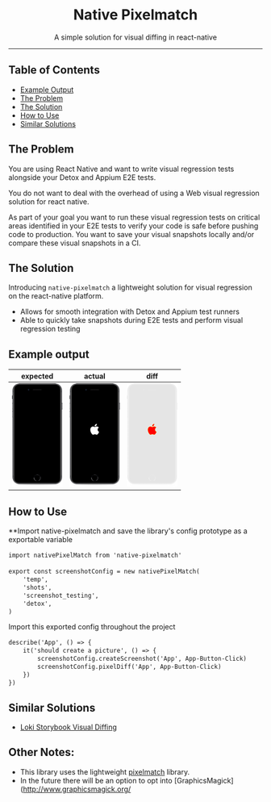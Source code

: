 <div align="center">
  <h1>Native Pixelmatch</h1>
    
  <p>A simple solution for visual diffing in react-native</p>
 
</div>

<hr />

## Table of Contents

- [Example Output](#Example-Output)
- [The Problem](#The-Problem)
- [The Solution](#The-Solution)
- [How to Use](#How-to-Use)
- [Similar Solutions](#Similar-Solutions)

## The Problem
You are using React Native and want to write visual regression tests alongside your Detox and Appium E2E tests.
 
 You do not want to deal with the overhead of using a Web visual regression solution for react native. 
 
 As part of your goal you want to run these visual regression tests on critical areas identified in your E2E tests to verify your code is safe before pushing code to production. You want to save your visual snapshots locally and/or compare these visual snapshots in a CI.


## The Solution
Introducing `native-pixelmatch` a lightweight solution for visual regression on the react-native platform.

- Allows for smooth integration with Detox and Appium test runners
- Able to quickly take snapshots during E2E tests and perform visual regression testing

## Example output
| expected | actual | diff |
| --- | --- | --- |
| ![](other/ios-1.png) | ![](other/ios-2.png) | ![1diff](other/ios-diff.png) |

## How to Use

**Import native-pixelmatch and save the library's config prototype as a exportable variable
```
import nativePixelMatch from 'native-pixelmatch'

export const screenshotConfig = new nativePixelMatch(
	'temp',
	'shots',
	'screenshot_testing',
	'detox',
)
```

Import this exported config throughout the project
```
describe('App', () => {
	it('should create a picture', () => {
		screenshotConfig.createScreenshot('App', App-Button-Click)
		screenshotConfig.pixelDiff('App', App-Button-Click)
	})
})
```
## Similar Solutions
- [Loki Storybook Visual Diffing](https://github.com/oblador/loki) 


## Other Notes:
- This library uses the lightweight [pixelmatch](https://github.com/mapbox/pixelmatch) library.
- In the future there will be an option to opt into [GraphicsMagick](http://www.graphicsmagick.org/
